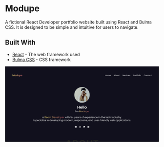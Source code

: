 # Modupe
A fictional React Developer portfolio website built using React and Bulma CSS. It is designed to be simple and intuitive for users to navigate.


## Built With

* [React](https://reactjs.org/) - The web framework used
* [Bulma CSS](https://bulma.io/) - CSS framework


![alt text](screenshot.png "Screenshot of the React site")
